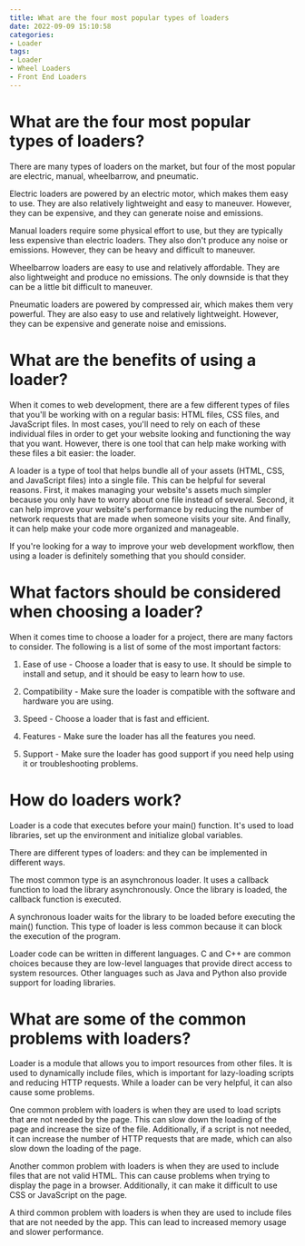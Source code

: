 ```yaml
---
title: What are the four most popular types of loaders
date: 2022-09-09 15:10:58
categories:
- Loader
tags:
- Loader
- Wheel Loaders
- Front End Loaders
---
```



#  What are the four most popular types of loaders?


There are many types of loaders on the market, but four of the most popular are electric, manual, wheelbarrow, and pneumatic.

Electric loaders are powered by an electric motor, which makes them easy to use. They are also relatively lightweight and easy to maneuver. However, they can be expensive, and they can generate noise and emissions.

Manual loaders require some physical effort to use, but they are typically less expensive than electric loaders. They also don't produce any noise or emissions. However, they can be heavy and difficult to maneuver.

Wheelbarrow loaders are easy to use and relatively affordable. They are also lightweight and produce no emissions. The only downside is that they can be a little bit difficult to maneuver.

Pneumatic loaders are powered by compressed air, which makes them very powerful. They are also easy to use and relatively lightweight. However, they can be expensive and generate noise and emissions.

#  What are the benefits of using a loader?

When it comes to web development, there are a few different types of files that you'll be working with on a regular basis: HTML files, CSS files, and JavaScript files. In most cases, you'll need to rely on each of these individual files in order to get your website looking and functioning the way that you want. However, there is one tool that can help make working with these files a bit easier: the loader.

A loader is a type of tool that helps bundle all of your assets (HTML, CSS, and JavaScript files) into a single file. This can be helpful for several reasons. First, it makes managing your website's assets much simpler because you only have to worry about one file instead of several. Second, it can help improve your website's performance by reducing the number of network requests that are made when someone visits your site. And finally, it can help make your code more organized and manageable.

If you're looking for a way to improve your web development workflow, then using a loader is definitely something that you should consider.

#  What factors should be considered when choosing a loader?

When it comes time to choose a loader for a project, there are many factors to consider. The following is a list of some of the most important factors:

1. Ease of use - Choose a loader that is easy to use. It should be simple to install and setup, and it should be easy to learn how to use.

2. Compatibility - Make sure the loader is compatible with the software and hardware you are using.

3. Speed - Choose a loader that is fast and efficient.

4. Features - Make sure the loader has all the features you need.

5. Support - Make sure the loader has good support if you need help using it or troubleshooting problems.

#  How do loaders work?

Loader is a code that executes before your main() function. It's used to load libraries, set up the environment and initialize global variables.

There are different types of loaders: and they can be implemented in different ways.

The most common type is an asynchronous loader. It uses a callback function to load the library asynchronously. Once the library is loaded, the callback function is executed.

A synchronous loader waits for the library to be loaded before executing the main() function. This type of loader is less common because it can block the execution of the program.

Loader code can be written in different languages. C and C++ are common choices because they are low-level languages that provide direct access to system resources. Other languages such as Java and Python also provide support for loading libraries.

#  What are some of the common problems with loaders?

Loader is a module that allows you to import resources from other files. It is used to dynamically include files, which is important for lazy-loading scripts and reducing HTTP requests. While a loader can be very helpful, it can also cause some problems.

One common problem with loaders is when they are used to load scripts that are not needed by the page. This can slow down the loading of the page and increase the size of the file. Additionally, if a script is not needed, it can increase the number of HTTP requests that are made, which can also slow down the loading of the page.

Another common problem with loaders is when they are used to include files that are not valid HTML. This can cause problems when trying to display the page in a browser. Additionally, it can make it difficult to use CSS or JavaScript on the page.

A third common problem with loaders is when they are used to include files that are not needed by the app. This can lead to increased memory usage and slower performance.